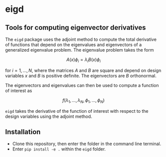 # eigd
## Tools for computing eigenvector derivatives

The `eigd` package uses the adjoint method to compute the total derivative of functions that depend on the eigenvalues and eigenvectors of a generalized eigenvalue problem. The eigenvalue problem takes the form

$$A(x) \phi_{i} = \lambda_{i} B(x) \phi_{i}$$ 

for $i = 1,\ldots,N$, where the matrices $A$ and $B$ are square and depend on design variables $x$ and $B$ is positive definite. The eigenvectors are $B$ orthonormal.

The eigenvectors and eigenvalues can then be used to compute a function of interest as

$$f(\lambda_{1}, \ldots, \lambda_{N}, \phi_{1}, \ldots, \phi_{N})$$

`eigd` takes the derivative of the function of interest with respect to the design variables using the adjoint method.

## Installation

* Clone this repository, then enter the folder in the command line terminal.
* Enter `pip install -e .` within the `eigd` folder.